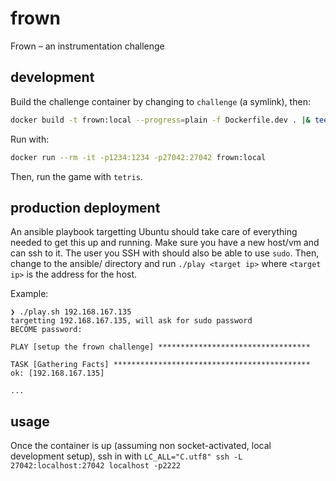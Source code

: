 # frown

Frown – an instrumentation challenge

## development

Build the challenge container by changing to `challenge` (a symlink), then:

```bash
docker build -t frown:local --progress=plain -f Dockerfile.dev . |& tee /dev/null
```

Run with:

```bash
docker run --rm -it -p1234:1234 -p27042:27042 frown:local
```

Then, run the game with `tetris`.

## production deployment

An ansible playbook targetting Ubuntu should take care of everything needed to get this up and running. Make sure you have a new host/vm and can ssh to it. The user you SSH with should also be able to use `sudo`. Then, change to the ansible/ directory and run `./play <target ip>` where `<target ip>` is the address for the host.

Example:

```text
❯ ./play.sh 192.168.167.135
targetting 192.168.167.135, will ask for sudo password
BECOME password:

PLAY [setup the frown challenge] **********************************

TASK [Gathering Facts] ********************************************
ok: [192.168.167.135]

...
```

## usage

Once the container is up (assuming non socket-activated, local development setup), ssh in with `LC_ALL="C.utf8" ssh -L 27042:localhost:27042 localhost -p2222`
